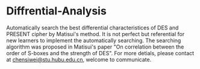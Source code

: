 # Diffrential-Analysis
Automatically search the best differential characteristices of DES and PRESENT cipher by Matisui's method. It is not perfect but referential for new learners to implement the automatically searching. The searching algorithm was proposed in Matisui's paper "On correlation between the order of S-boxes and the strength of DES". For more detials, please contact at chensiwei@stu.hubu.edu.cn, welcome to communicate.

